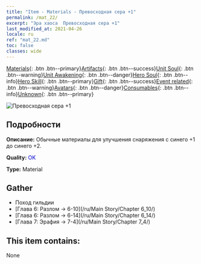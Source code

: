 ```yaml
---
title: "Item - Materials - Превосходная сера +1"
permalink: /mat_22/
excerpt: "Эра хаоса  Превосходная сера +1"
last_modified_at: 2021-04-26
locale: ru
ref: "mat_22.md"
toc: false
classes: wide
---
```

 [Materials](/ItemsRU/){: .btn .btn--primary}[Artifacts](/ItemsRU/Artifacts/){: .btn .btn--success}[Unit Soul](/ItemsRU/UnitSoul/){: .btn .btn--warning}[Unit Awakening](/ItemsRU/UnitAwakening/){: .btn .btn--danger}[Hero Soul](/ItemsRU/HeroSoul/){: .btn .btn--info}[Hero Skill](/ItemsRU/HeroSkill/){: .btn .btn--primary}[Gift](/ItemsRU/Gift/){: .btn .btn--success}[Event related](/ItemsRU/Events/){: .btn .btn--warning}[Avatars](/ItemsRU/Avatars/){: .btn .btn--danger}[Consumables](/ItemsRU/Consumables/){: .btn .btn--info}[Unknown](/ItemsRU/Unknown/){: .btn .btn--primary}

 ![Превосходная сера +1](/images/t/i_cailiao_liuhuang1.png)

## Подробности
 **Описание:** Обычные материалы для улучшения снаряжения c синего +1 до синего +2.

 **Quality:** <span style="color: #0000CD">OK</span>

 **Type:** Material

## Gather

*    Поход гильдии 
*    [Глава 6: Разлом -> 6-10](/ru/Main Story/Chapter 6_10/) 
*    [Глава 6: Разлом -> 6-14](/ru/Main Story/Chapter 6_14/) 
*    [Глава 7: Эрафия -> 7-4](/ru/Main Story/Chapter 7_4/) 

## This item contains:

  None

